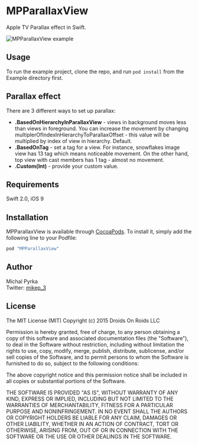 # MPParallaxView

Apple TV Parallax effect in Swift.

<img src="http://i.imgur.com/evBWf3c.gif" alt="MPParallaxView example">

## Usage

To run the example project, clone the repo, and run `pod install` from the Example directory first.

## Parallax effect

There are 3 different ways to set up parallax:
* **.BasedOnHierarchyInParallaxView** - views in background moves less than views in foreground. You can increase the movement by changing multiplerOfIndexInHierarchyToParallaxOffset - this value will be multiplied by index of view in hierarchy. Default.
* **.BasedOnTag** - set a tag for a view. For instance, snowflakes image view has 13 tag which means noticeable movement. On the other hand, top view with cast members has 1 tag - almost no movement.
* **.Custom(Int)** - provide your custom value.

## Requirements

Swift 2.0, iOS 9

## Installation

MPParallaxView is available through [CocoaPods](http://cocoapods.org). To install
it, simply add the following line to your Podfile:

```ruby
pod "MPParallaxView"
```

## Author

Michal Pyrka  
Twitter: [mikep_3](https://twitter.com/mike_p3)

## License

The MIT License (MIT)
Copyright (c) 2015 Droids On Roids LLC

Permission is hereby granted, free of charge, to any person obtaining a copy of this software and associated documentation files (the "Software"), to deal in the Software without restriction, including without limitation the rights to use, copy, modify, merge, publish, distribute, sublicense, and/or sell copies of the Software, and to permit persons to whom the Software is furnished to do so, subject to the following conditions:

The above copyright notice and this permission notice shall be included in all copies or substantial portions of the Software.

THE SOFTWARE IS PROVIDED "AS IS", WITHOUT WARRANTY OF ANY KIND, EXPRESS OR IMPLIED, INCLUDING BUT NOT LIMITED TO THE WARRANTIES OF MERCHANTABILITY, FITNESS FOR A PARTICULAR PURPOSE AND NONINFRINGEMENT. IN NO EVENT SHALL THE AUTHORS OR COPYRIGHT HOLDERS BE LIABLE FOR ANY CLAIM, DAMAGES OR OTHER LIABILITY, WHETHER IN AN ACTION OF CONTRACT, TORT OR OTHERWISE, ARISING FROM, OUT OF OR IN CONNECTION WITH THE SOFTWARE OR THE USE OR OTHER DEALINGS IN THE SOFTWARE.
